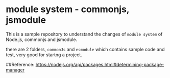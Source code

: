 # module system - commonjs, jsmodule

This is a sample repository to understand the changes of `module system` of Node.js, commonjs and jsmodule.

there are 2 folders, `commonJs` and `esmodule` which contains sample code and test, very good for startng a project.


##Reference: 
https://nodejs.org/api/packages.html#determining-package-manager
